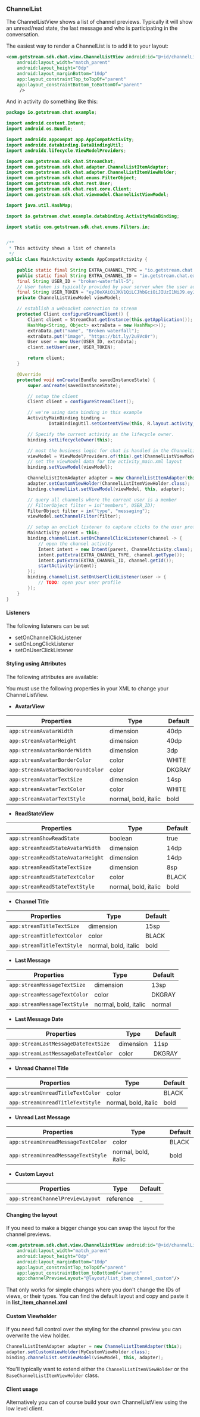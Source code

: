 ### ChannelList

The ChannelListView shows a list of channel previews.
Typically it will show an unread/read state, the last message and who is participating in the conversation.

The easiest way to render a ChannelList is to add it to your layout:

```xml
<com.getstream.sdk.chat.view.ChannelListView android:id="@+id/channelList"
    android:layout_width="match_parent"
    android:layout_height="0dp"
    android:layout_marginBottom="10dp"
    app:layout_constraintTop_toTopOf="parent"
    app:layout_constraintBottom_toBottomOf="parent"
     />
```

And in activity do something like this:

```java
package io.getstream.chat.example;

import android.content.Intent;
import android.os.Bundle;

import androidx.appcompat.app.AppCompatActivity;
import androidx.databinding.DataBindingUtil;
import androidx.lifecycle.ViewModelProviders;

import com.getstream.sdk.chat.StreamChat;
import com.getstream.sdk.chat.adapter.ChannelListItemAdapter;
import com.getstream.sdk.chat.adapter.ChannelListItemViewHolder;
import com.getstream.sdk.chat.enums.FilterObject;
import com.getstream.sdk.chat.rest.User;
import com.getstream.sdk.chat.rest.core.Client;
import com.getstream.sdk.chat.viewmodel.ChannelListViewModel;

import java.util.HashMap;

import io.getstream.chat.example.databinding.ActivityMainBinding;

import static com.getstream.sdk.chat.enums.Filters.in;


/**
 * This activity shows a list of channels
 */
public class MainActivity extends AppCompatActivity {

    public static final String EXTRA_CHANNEL_TYPE = "io.getstream.chat.example.CHANNEL_TYPE";
    public static final String EXTRA_CHANNEL_ID = "io.getstream.chat.example.CHANNEL_ID";
    final String USER_ID = "broken-waterfall-5";
    // User token is typically provided by your server when the user authenticates
    final String USER_TOKEN = "eyJ0eXAiOiJKV1QiLCJhbGciOiJIUzI1NiJ9.eyJ1c2VyX2lkIjoiYnJva2VuLXdhdGVyZmFsbC01In0.d1xKTlD_D0G-VsBoDBNbaLjO-2XWNA8rlTm4ru4sMHg";
    private ChannelListViewModel viewModel;

    // establish a websocket connection to stream
    protected Client configureStreamClient() {
        Client client = StreamChat.getInstance(this.getApplication());
        HashMap<String, Object> extraData = new HashMap<>();
        extraData.put("name", "Broken waterfall");
        extraData.put("image", "https://bit.ly/2u9Vc0r");
        User user = new User(USER_ID, extraData);
        client.setUser(user, USER_TOKEN);

        return client;
    }

    @Override
    protected void onCreate(Bundle savedInstanceState) {
        super.onCreate(savedInstanceState);

        // setup the client
        Client client = configureStreamClient();

        // we're using data binding in this example
        ActivityMainBinding binding =
                DataBindingUtil.setContentView(this, R.layout.activity_main);

        // Specify the current activity as the lifecycle owner.
        binding.setLifecycleOwner(this);

        // most the business logic for chat is handled in the ChannelListViewModel view model
        viewModel = ViewModelProviders.of(this).get(ChannelListViewModel.class);
        // set the viewModel data for the activity_main.xml layout
        binding.setViewModel(viewModel);

        ChannelListItemAdapter adapter = new ChannelListItemAdapter(this);
        adapter.setCustomViewHolder(ChannelListItemViewHolder.class);
        binding.channelList.setViewModel(viewModel, this, adapter);

        // query all channels where the current user is a member
        // FilterObject filter = in("members", USER_ID);
        FilterObject filter = in("type", "messaging");
        viewModel.setChannelFilter(filter);

        // setup an onclick listener to capture clicks to the user profile or channel
        MainActivity parent = this;
        binding.channelList.setOnChannelClickListener(channel -> {
            // open the channel activity
            Intent intent = new Intent(parent, ChannelActivity.class);
            intent.putExtra(EXTRA_CHANNEL_TYPE, channel.getType());
            intent.putExtra(EXTRA_CHANNEL_ID, channel.getId());
            startActivity(intent);
        });
        binding.channelList.setOnUserClickListener(user -> {
            // TODO: open your user profile
        });
    }
}
```

#### Listeners

The following listeners can be set

* setOnChannelClickListener
* setOnLongClickListener
* setOnUserClickListener

#### Styling using Attributes

The following attributes are available:

You must use the following properties in your XML to change your ChannelListView.

- **AvatarView**

| Properties                          | Type                  | Default |
| ----------------------------------- | --------------------- | ------- |
| `app:streamAvatarWidth`             | dimension             | 40dp    |
| `app:streamAvatarHeight`            | dimension             | 40dp    |
| `app:streamAvatarBorderWidth`       | dimension             | 3dp     |
| `app:streamAvatarBorderColor`       | color                 | WHITE   |
| `app:streamAvatarBackGroundColor`   | color                 | DKGRAY  |
| `app:streamAvatarTextSize`          | dimension             | 14sp    |
| `app:streamAvatarTextColor`         | color                 | WHITE   |
| `app:streamAvatarTextStyle`         | normal, bold, italic  | bold    |

- **ReadStateView**

| Properties                          | Type                  | Default |
| ----------------------------------- | --------------------- | ------- |
| `app:streamShowReadState`           | boolean               | true    |
| `app:streamReadStateAvatarWidth`    | dimension             | 14dp    |
| `app:streamReadStateAvatarHeight`   | dimension             | 14dp    |
| `app:streamReadStateTextSize`       | dimension             | 8sp     |
| `app:streamReadStateTextColor`      | color                 | BLACK   |
| `app:streamReadStateTextStyle`      | normal, bold, italic  | bold    |

- **Channel Title**

| Properties                          | Type                  | Default |
| ----------------------------------- | --------------------- | ------- |
| `app:streamTitleTextSize`           | dimension             | 15sp    |
| `app:streamTitleTextColor`          | color                 | BLACK   |
| `app:streamTitleTextStyle`          | normal, bold, italic  | bold    |

- **Last Message**

| Properties                          | Type                  | Default |
| ----------------------------------- | --------------------- | ------- |
| `app:streamMessageTextSize`         | dimension             | 13sp    |
| `app:streamMessageTextColor`        | color                 | DKGRAY  |
| `app:streamMessageTextStyle`        | normal, bold, italic  | normal  |

- **Last Message Date**

| Properties                          | Type                  | Default |
| ----------------------------------- | --------------------- | ------- |
| `app:streamLastMessageDateTextSize` | dimension             | 11sp    |
| `app:streamLastMessageDateTextColor`| color                 | DKGRAY  |

- **Unread Channel Title**

| Properties                          | Type                  | Default |
| ----------------------------------- | --------------------- | ------- |
| `app:streamUnreadTitleTextColor`    | color                 | BLACK   |
| `app:streamUnreadTitleTextStyle`    | normal, bold, italic  | bold    |

- **Unread Last Message**

| Properties                          | Type                  | Default |
| ----------------------------------- | --------------------- | ------- |
| `app:streamUnreadMessageTextColor`  | color                 | BLACK   |
| `app:streamUnreadMessageTextStyle`  | normal, bold, italic  | bold    |

- **Custom Layout**

| Properties                          | Type                  | Default |
| ----------------------------------- | --------------------- | ------- |
| `app:streamChannelPreviewLayout`    | reference             |  _      |


#### Changing the layout

If you need to make a bigger change you can swap the layout for the channel previews.

```xml
<com.getstream.sdk.chat.view.ChannelListView android:id="@+id/channelList"
    android:layout_width="match_parent"
    android:layout_height="0dp"
    android:layout_marginBottom="10dp"
    app:layout_constraintTop_toTopOf="parent"
    app:layout_constraintBottom_toBottomOf="parent"
    app:channelPreviewLayout="@layout/list_item_channel_custom"/>
```

That only works for simple changes where you don't change the IDs of views, or their types.
You can find the default layout and copy and paste it in **list_item_channel.xml**

#### Custom Viewholder

If you need full control over the styling for the channel preview you can overwrite the view holder.

```java
ChannelListItemAdapter adapter = new ChannelListItemAdapter(this);
adapter.setCustomViewHolder(MyCustomViewHolder.class);
binding.channelList.setViewModel(viewModel, this, adapter);
```

You'll typically want to extend either the `ChannelListItemViewHolder` or the `BaseChannelListItemViewHolder` class.

#### Client usage

Alternatively you can of course build your own ChannelListView using the low level client.
